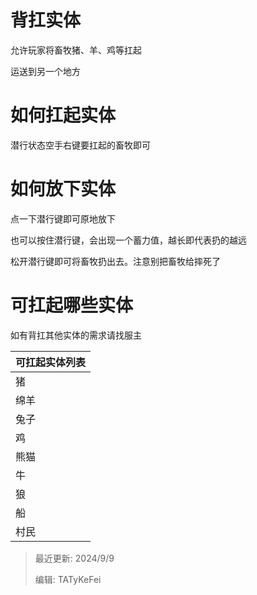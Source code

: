 # 背扛实体

允许玩家将畜牧猪、羊、鸡等扛起

运送到另一个地方

# 如何扛起实体

潜行状态空手右键要扛起的畜牧即可

# 如何放下实体

点一下潜行键即可原地放下

也可以按住潜行键，会出现一个蓄力值，越长即代表扔的越远

松开潜行键即可将畜牧扔出去。注意别把畜牧给摔死了

# 可扛起哪些实体

如有背扛其他实体的需求请找服主

| 可扛起实体列表   |
| :---            |
| 猪              |
| 绵羊            |
| 兔子            |
| 鸡              |
| 熊猫            |
| 牛              |
| 狼              |
| 船              |
| 村民            |

> 最近更新: 2024/9/9
>
> 编辑: TATyKeFei
